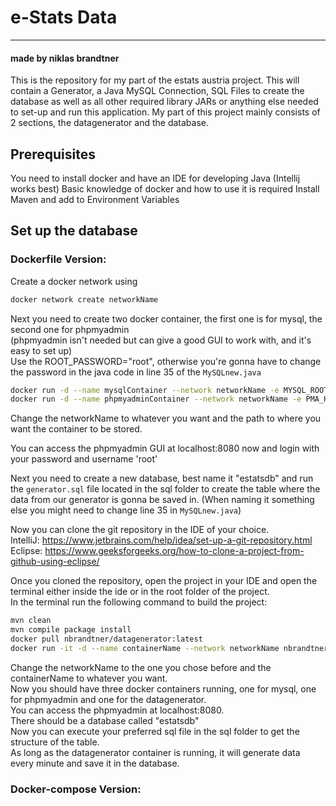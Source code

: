 # e-Stats Data
---
#### made by niklas brandtner
This is the repository for my part of the estats austria project. This will contain a Generator, a Java MySQL Connection, SQL Files to create the database as well as all other required library JARs or anything else needed to set-up and run this application.
My part of this project mainly consists of 2 sections, the datagenerator and the database. 


## Prerequisites
You need to install docker and have an IDE for developing Java (Intellij works best)
Basic knowledge of docker and how to use it is required
Install Maven and add to Environment Variables

## Set up the database
### Dockerfile Version:
Create a docker network using 
```bash
docker network create networkName
```
Next you need to create two docker container, the first one is for mysql, the second one for phpmyadmin <br>
(phpmyadmin isn't needed but can give a good GUI to work with, and it's easy to set up) <br>
Use the ROOT_PASSWORD="root", otherwise you're gonna have to change the password in the java code in line 35 of the `MySQLnew.java`
```bash
docker run -d --name mysqlContainer --network networkName -e MYSQL_ROOT_PASSWORD="yourPassword" -v C:/path/where/you/want/the/container:/var/lib/mysql -p 3306:3306 mysql
docker run -d --name phpmyadminContainer --network networkName -e PMA_HOST=mysqlContainer -p 8080:80 phpmyadmin
```
Change the networkName to whatever you want and the path to where you want the container to be stored. <br>

You can access the phpmyadmin GUI at localhost:8080 now and login with your password and username 'root' <br>

Next you need to create a new database, best name it "estatsdb" and run the `generator.sql` file located in the sql 
folder to create the table where the data from our generator is gonna be saved in. 
(When naming it something else you might need to change line 35 in `MySQLnew.java`)<br> 

Now you can clone the git repository in the IDE of your choice.<br>
IntelliJ: https://www.jetbrains.com/help/idea/set-up-a-git-repository.html <br>
Eclipse: https://www.geeksforgeeks.org/how-to-clone-a-project-from-github-using-eclipse/ <br>

Once you cloned the repository, open the project in your IDE and open the terminal either inside the ide or in the root folder of the project. <br>
In the terminal run the following command to build the project:
```bash
mvn clean
mvn compile package install
docker pull nbrandtner/datagenerator:latest
docker run -it -d --name containerName --network networkName nbrandtner/datagenerator:latest
```
Change the networkName to the one you chose before and the containerName to whatever you want. <br>
Now you should have three docker containers running, one for mysql, one for phpmyadmin and one for the datagenerator. <br>
You can access the phpmyadmin at localhost:8080. <br>
There should be a database called "estatsdb" <br>
Now you can execute your preferred sql file in the sql folder to get the structure of the table. <br>
As long as the datagenerator container is running, it will generate data every minute and save it in the database. <br>

### Docker-compose Version:
